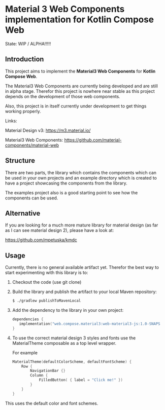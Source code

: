 # Material 3 Web Components implementation for Kotlin Compose Web

State: WIP / ALPHA!!!!!

## Introduction

This project aims to implement the __Material3 Web Components__ for __Kotlin Compose Web__.

The Material3 Web Components are currently being developed and are still in alpha stage. Therefor this project is nowhere near stable as this project depends on the development of those web components.

Also, this project is in itself currently under development to get things working properly.

Links:

Material Design v3: https://m3.material.io/ 

Material3 Web Components: https://github.com/material-components/material-web

## Structure

There are two parts, the library which contains the components which can be used in your own projects and an example directory which is created to have a project showcasing the components from the library.

The examples project also is a good starting point to see how the components can be used.

## Alternative

If you are looking for a much more mature library for material design (as far as I can see material design 2), please have a look at:

https://github.com/mpetuska/kmdc

## Usage

Currently, there is no general available artifact yet. Therefor the best way to start experimenting with this library is to:

1. Checkout the code (use git clone)
2. Build the library and publish the artifact to your local Maven repository:

    ```bash
    $ ./gradlew publishToMavenLocal
    ```

3. Add the dependency to the library in your own project:

   ```kotlin
   dependencies {
      implementation("web.compose.material3:web-material3-js:1.0-SNAPSHOT")
   }
    ```

4. To use the correct material design 3 styles and fonts use the MaterialTheme composable as a top level wrapper.

   For example

    ```kotlin
    MaterialTheme(defaultColorScheme, defaultFontScheme) {
        Row {
            NavigationBar {}
            Column { 
                FilledButton( { label = "Click me!" })
            }
        }
    }   
    ```
This uses the default color and font schemes.